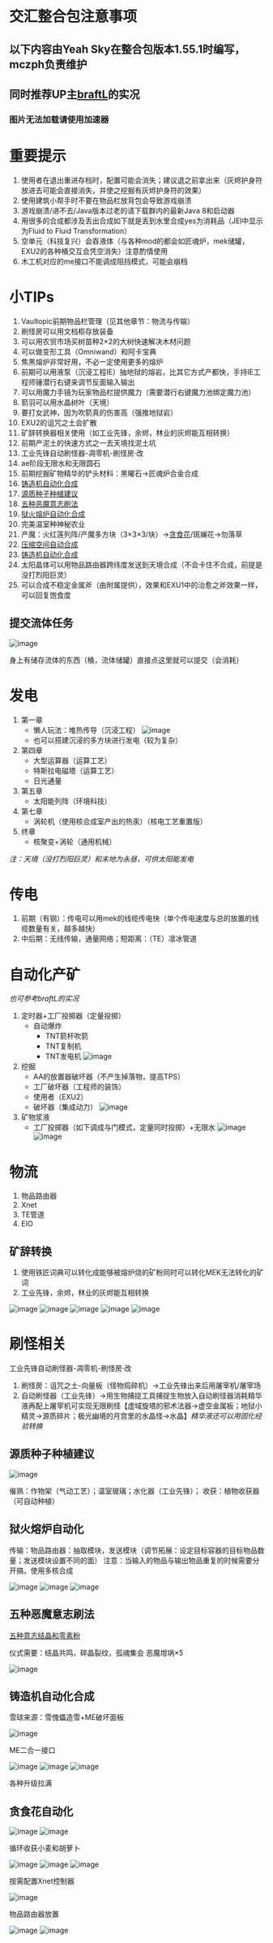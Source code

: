 # 交汇整合包注意事项

## 以下内容由Yeah Sky在整合包版本1.55.1时编写，mczph负责维护

## 同时推荐UP主[braftL](https://space.bilibili.com/586475583)的实况

### 图片无法加载请使用加速器

# 重要提示

1. 使用者在退出重进存档时，配置可能会消失；建议退之前拿出来（灰烬护身符放进去可能会直接消失，并使之挖掘有灰烬护身符的效果）
2. 使用建筑小帮手时不要在物品栏放背包会导致游戏崩溃
3. 游戏崩溃/进不去/Java版本过老的请下载群内的最新Java 8和启动器
4. 用很多的合成都涉及丢出合成如下就是丢到水里合成yes为消耗品（JEI中显示为Fluid to Fluid Transformation）
5. 空单元（科技复兴）会吞液体（与各种mod的都会如匠魂炉，mek储罐，EXU2的各种桶交互会凭空消失）注意酌情使用
6. 木工机对应的me接口不能调成阻挡模式，可能会崩档

# 小TIPs

1. Vaultopic前期物品栏管理（见其他章节：物流与传输）
2. 刷怪房可以用文档柜存放装备
3. 可以用农贸市场买树苗种2×2的大树快速解决木材问题
4. 可以做变形工具（Omniwand）和阿卡宝典
5. 焦黑熔炉非常好用，不必一定使用更多的熔炉
6. 前期可以用液泵（沉浸工程IE）抽地狱的熔岩，比其它方式产都快，手持IE工程师锤潜行右键来调节反面输入输出
7. 可以用魔力手镜为玩家物品栏提供魔力（需要潜行右键魔力池绑定魔力池）
8. 箭羽可以用水晶树叶（天境）
9. 要打女武神，因为吹箭真的伤害高（强推地狱岩）
10. EXU2的诅咒之土会扩散
11. 矿辞转换器相关使用（如工业先锋，余烬，林业的灰烬能互相转换）
12. 前期产泥土的快速方式之一去天境找泥土坑
13. 工业先锋自动刷怪器-凋零机-刷怪房·改
14. ae阶段无限水和无限圆石
15. 前期挖掘矿物精华的铲头材料：黑曜石->匠魂炉合金合成
16. [铸造机自动化合成](https://github.com/Project-Interactions/Tutorial/#%E9%93%B8%E9%80%A0%E6%9C%BA%E8%87%AA%E5%8A%A8%E5%8C%96%E5%90%88%E6%88%90)
17. [源质种子种植建议](https://github.com/Project-Interactions/Tutorial/blob/main/README.md#%E9%93%B8%E9%80%A0%E6%9C%BA%E8%87%AA%E5%8A%A8%E5%8C%96%E5%90%88%E6%88%90)
18. [五种恶魔意志刷法](https://github.com/Project-Interactions/Tutorial/blob/main/README.md#%E9%93%B8%E9%80%A0%E6%9C%BA%E8%87%AA%E5%8A%A8%E5%8C%96%E5%90%88%E6%88%90)
19. [狱火熔炉自动化合成](https://github.com/Project-Interactions/Tutorial/blob/main/README.md#%E9%93%B8%E9%80%A0%E6%9C%BA%E8%87%AA%E5%8A%A8%E5%8C%96%E5%90%88%E6%88%90)
20. 完美温室种神秘农业
21. 产魔：火红莲列阵/产魔多方块（3×3×3/块）->[贪食花](https://github.com/Project-Interactions/Tutorial/blob/main/README.md#%E9%93%B8%E9%80%A0%E6%9C%BA%E8%87%AA%E5%8A%A8%E5%8C%96%E5%90%88%E6%88%90)/斑斓花->勿落草
22. [压缩空间自动合成](https://www.bilibili.com/video/BV1nh4y1U7q6)
23. [铸造机自动化合成](https://github.com/Project-Interactions/Tutorial/blob/main/README.md#%E9%93%B8%E9%80%A0%E6%9C%BA%E8%87%AA%E5%8A%A8%E5%8C%96%E5%90%88%E6%88%90)
24. 太阳晶体可以用物品路由器跨纬度发送到天境合成（不会卡住不合成，前提是没打烈阳巨灵）
25. 可以合成不稳定金属斧（由附属提供），效果和EXU1中的治愈之斧效果一样，可以回复饱食度

## 提交流体任务

![image](https://github.com/Project-Interactions/Tutorial/assets/103164772/604829d9-5e23-4e93-852e-fcca8fb7234f)

身上有储存流体的东西（桶，流体储罐）直接点这里就可以提交（会消耗）

# 发电
1. 第一章
   - 懒人玩法：堆热传导（沉浸工程）
     ![image](https://github.com/Project-Interactions/Tutorial/assets/103164772/193e150a-4e20-46f9-a303-957a089b4661)
   - 也可以搭建沉浸的多方块进行发电（较为复杂）
2. 第四章
   - 大型运算器（运算工艺）
   - 特斯拉电磁塔（运算工艺）
   - 日光通量
3. 第五章
   - 太阳能列阵（环境科技）
4. 第七章
   - 涡轮机（使用核合成室产出的热汞）（核电工艺重置版）
5. 终章
   - 核聚变+涡轮（通用机械）

*注：天境（没打烈阳巨灵）和末地为永昼，可供太阳能发电*

# 传电
1. 前期（有钢）：传电可以用mek的线缆传电快（单个传电速度与总的放置的线缆数量有关，越多越快）
2. 中后期：无线传输，通量网络；短距离：（TE）凛冰管道

# 自动化产矿
*也可参考braftL的实况*
1. 定时器+工厂投掷器（定量投掷）
   - 自动爆炸
      - TNT箭杆吹箭
      - TNT复制机
      - TNT发电机
   ![image](https://github.com/Project-Interactions/Tutorial/assets/103164772/78468bef-c008-4c08-aa94-230977851f0c)
2. 挖掘
   - AA的放置器破坏器（不产生掉落物，提高TPS）
   - 工厂破坏器（工程师的装饰）
   - 使用者（EXU2）
   - 破坏器（集成动力）
     ![image](https://github.com/Project-Interactions/Tutorial/assets/103164772/50fd85f8-0d27-46cb-835b-ce9ff9b31b9a)
3. 矿物浆液
   - 工厂投掷器（如下调成与门模式，定量同时投掷）+无限水
     ![image](https://github.com/Project-Interactions/Tutorial/assets/103164772/1a35e8fa-fc81-4939-82c5-2fcc902f50d8)
     ![image](https://github.com/Project-Interactions/Tutorial/assets/103164772/44a45f4e-3726-45cb-b215-2e12f6ab2d5d)

# 物流
1. 物品路由器
2. Xnet
3. TE管道
4. EIO

## 矿辞转换
1. 使用铁匠词典可以转化成能够被熔炉烧的矿粉同时可以转化MEK无法转化的矿词
2. 工业先锋，余烬，林业的灰烬能互相转换

![image](https://github.com/Project-Interactions/Tutorial/assets/103164772/9d40eda8-7634-4372-a611-6f8da3cc674b)
![image](https://github.com/Project-Interactions/Tutorial/assets/103164772/8ae3eb66-2e9c-4d3e-981f-657047473dd0)
![image](https://github.com/Project-Interactions/Tutorial/assets/103164772/628c66d1-7373-471c-8fe7-5a99bbf00288)
![image](https://github.com/Project-Interactions/Tutorial/assets/103164772/bba2e1d1-7ff4-4f59-89b4-c2262db44569)
![image](https://github.com/Project-Interactions/Tutorial/assets/103164772/b4c21169-9235-445c-a437-c9a1b4f3d53f)


# 刷怪相关

工业先锋自动刷怪器-凋零机-刷怪房·改
1.	刷怪房：诅咒之土-向量板（怪物捣碎机）->工业先锋出来后用屠宰机/屠宰场
2.	自动刷怪器（工业先锋）->用生物捕捉工具捕捉生物放入自动刷怪器消耗精华液再配上屠宰机可实现无限刷怪【虚域旋塔的邪术法器->虚空金属板；地狱小精灵->源质碎片；极光幽境的月宫里的水晶怪->水晶】*精华液还可以用固化经验转换*


## 源质种子种植建议

![image](https://github.com/Project-Interactions/Tutorial/assets/103164772/0d8f1d09-c798-4327-b65b-105409cd4092)

催熟：作物架（气动工艺）；温室玻璃；水化器（工业先锋）；
收获：植物收获器（可自动种植）
 
## 狱火熔炉自动化
传输：物品路由器：抽取模块，发送模块（调节拓展：设定目标容器的目标物品数量；发送模块设置不同的面）
注意：当输入的物品与输出物品重复的时候需要分开搞，使用多核合成

![image](https://github.com/Project-Interactions/Tutorial/assets/103164772/3bfcf683-c4b9-480b-880c-f942e3b5e4a5)
![image](https://github.com/Project-Interactions/Tutorial/assets/103164772/9c5bc814-c217-4b22-b00c-b782db5dd600)
![image](https://github.com/Project-Interactions/Tutorial/assets/103164772/0f18ef8e-5cab-4d70-ab6c-6801dec55fba)

## 五种恶魔意志刷法

[五种意志结晶和零素粉](https://www.bilibili.com/video/BV1Ua4y1Q7nd)

仪式需要：结晶共鸣，碎晶裂纹，孤魂集会
恶魔坩埚×5

![image](https://github.com/Project-Interactions/Tutorial/assets/103164772/ecafd36a-d76c-4532-b5be-61e53458f1f1)

## 铸造机自动化合成

雪球来源：雪傀儡造雪+ME破坏面板

![image](https://github.com/Project-Interactions/Tutorial/assets/103164772/2fbaa4d6-8935-4395-b8d1-a451748e1d0b)

ME二合一接口

![image](https://github.com/Project-Interactions/Tutorial/assets/103164772/385b2d68-6b97-49be-873e-7f819c558dad)
![image](https://github.com/Project-Interactions/Tutorial/assets/103164772/492f4118-0683-4c6c-bb27-f2e295ffe386)
![image](https://github.com/Project-Interactions/Tutorial/assets/103164772/56d5a806-e33d-4d62-b8b9-8f2472cf1ff0)

各种升级拉满

## 贪食花自动化

![image](https://github.com/Project-Interactions/Tutorial/assets/103164772/8bc2d85a-71a5-49ab-95aa-1ee32a338025)
![image](https://github.com/Project-Interactions/Tutorial/assets/103164772/4cc2b3dc-1d6c-4b31-ac44-6b79285318ec)

循环收获小麦和胡萝卜

![image](https://github.com/Project-Interactions/Tutorial/assets/103164772/171868eb-dc3c-4b97-a81d-e5e56b6c0408)
![image](https://github.com/Project-Interactions/Tutorial/assets/103164772/051e6ffc-43d0-4f01-b386-90b66f366f51)
![image](https://github.com/Project-Interactions/Tutorial/assets/103164772/795c7aa9-5811-4767-95e0-1ad559d50072)

按需配置Xnet控制器

![image](https://github.com/Project-Interactions/Tutorial/assets/103164772/db971dc3-a833-4a4d-95c9-bd2d9ab33eb7)

物品路由器放置

![image](https://github.com/Project-Interactions/Tutorial/assets/103164772/d92328fd-7120-4241-9a3a-0d503feec19a)
![image](https://github.com/Project-Interactions/Tutorial/assets/103164772/422bbfe0-dc4c-4005-9e09-4480eff845ca)

